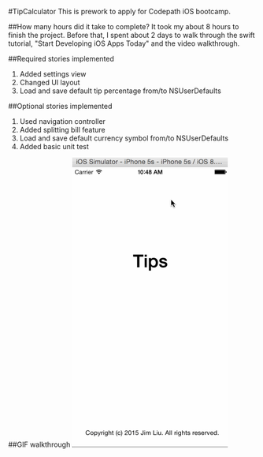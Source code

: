 #TipCalculator
This is prework to apply for Codepath iOS bootcamp.

##How many hours did it take to complete?
It took my about 8 hours to finish the project.
Before that, I spent about 2 days to walk through the swift tutorial, "Start Developing iOS Apps Today" and the video walkthrough.

##Required stories implemented
1. Added settings view
2. Changed UI layout
3. Load and save default tip percentage from/to NSUserDefaults

##Optional stories implemented
1. Used navigation controller
2. Added splitting bill feature
3. Load and save default currency symbol from/to NSUserDefaults
4. Added basic unit test

##GIF walkthrough
![Demo](demo.gif)

